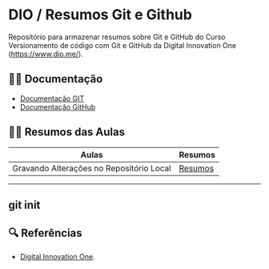 
# DIO / Resumos Git e Github

Repositório para armazenar resumos sobre Git e GitHub do Curso Versionamento de código com Git e GitHub da Digital Innovation One (https://www.dio.me/).

## 🏴‍☠️ Documentação
- [Documentação GIT](https://git-scm.com/doc)
- [Documentação GitHub](https://docs.github.com/pt)

## 🏴‍☠️ Resumos das Aulas

| Aulas  | Resumos |
|--------|---------|
| Gravando Alterações no Repositório Local | [Resumos]()|

---

git init 
---

## 🔍 Referências
- [Digital Innovation One]().

